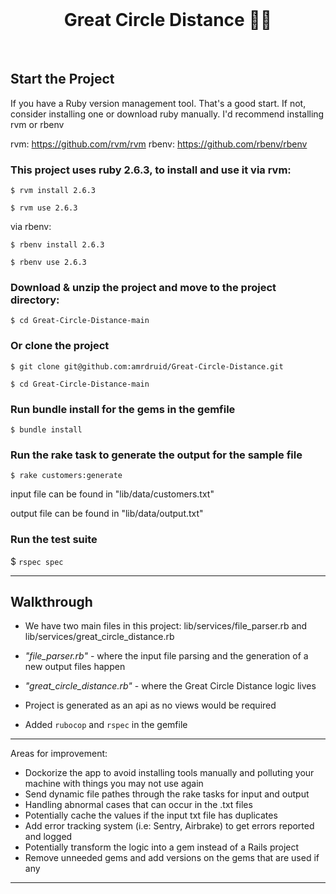 <div align="center">
  <br>
  <h1>Great Circle Distance 👨‍💻</h1>
</div>
<br>


## Start the Project

If you have a Ruby version management tool. That's a good start. If not, consider installing one or download ruby manually. I'd recommend installing rvm or rbenv

rvm: https://github.com/rvm/rvm
rbenv: https://github.com/rbenv/rbenv

### This project uses ruby 2.6.3, to install and use it via rvm: 

`$ rvm install 2.6.3`

`$ rvm use 2.6.3`

via rbenv: 

`$ rbenv install 2.6.3`

`$ rbenv use 2.6.3`

### Download & unzip the project and move to the project directory: 

`$ cd Great-Circle-Distance-main`

### Or clone the project

`$ git clone git@github.com:amrdruid/Great-Circle-Distance.git`

`$ cd Great-Circle-Distance-main`

### Run bundle install for the gems in the gemfile 

`$ bundle install`

### Run the rake task to generate the output for the sample file

`$ rake customers:generate`

input file can be found in "lib/data/customers.txt"

output file can be found in "lib/data/output.txt"

### Run the test suite

$ `rspec spec`

--- 

## Walkthrough

- We have two main files in this project: lib/services/file_parser.rb and lib/services/great_circle_distance.rb

- *"file_parser.rb"* - where the input file parsing and the generation of a new output files happen

-  *"great_circle_distance.rb"* - where the Great Circle Distance logic lives 

- Project is generated as an api as no views would be required

- Added `rubocop` and `rspec` in the gemfile

--- 

Areas for improvement: 

- Dockorize the app to avoid installing tools manually and polluting your machine with things you may not use again
- Send dynamic file pathes through the rake tasks for input and output
- Handling abnormal cases that can occur in the .txt files
- Potentially cache the values if the input txt file has duplicates
- Add error tracking system (i.e: Sentry, Airbrake) to get errors reported and logged
- Potentially transform the logic into a gem instead of a Rails project
- Remove unneeded gems and add versions on the gems that are used if any

---
